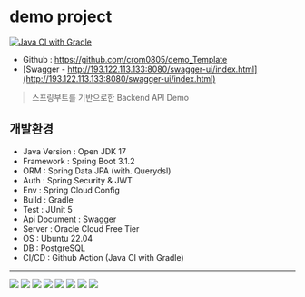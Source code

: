 # demo project 
[![Java CI with Gradle](https://github.com/crom0805/demo_Template/actions/workflows/gradle.yml/badge.svg)](https://github.com/crom0805/demo_Template/actions/workflows/gradle.yml)
- Github : https://github.com/crom0805/demo_Template
- [Swagger - http://193.122.113.133:8080/swagger-ui/index.html](http://193.122.113.133:8080/swagger-ui/index.html)

> 스프링부트를 기반으로한 Backend API Demo

## 개발환경
- Java Version : Open JDK 17
- Framework : Spring Boot 3.1.2
- ORM : Spring Data JPA (with. Querydsl)
- Auth : Spring Security & JWT
- Env : Spring Cloud Config
- Build : Gradle
- Test : JUnit 5
- Api Document : Swagger
- Server : Oracle Cloud Free Tier
- OS : Ubuntu 22.04
- DB : PostgreSQL
- CI/CD : Github Action (Java CI with Gradle)


---

<img src="https://img.shields.io/badge/openjdk-437291?style=for-the-badge&logo=openjdk&logoColor=white"> <img src="https://img.shields.io/badge/spring boot-6DB33F?style=for-the-badge&logo=springboot&logoColor=white"> <img src="https://img.shields.io/badge/spring security-6DB33F?style=for-the-badge&logo=springsecurity&logoColor=white"> <img src="https://img.shields.io/badge/swagger-85EA2D?style=for-the-badge&logo=swagger&logoColor=black"> <img src="https://img.shields.io/badge/gradle-02303A?style=for-the-badge&logo=gradle&logoColor=white">
<img src="https://img.shields.io/badge/oracle cloud-F80000?style=for-the-badge&logo=oracle&logoColor=white"> <img src="https://img.shields.io/badge/ubuntu-E95420?style=for-the-badge&logo=ubuntu&logoColor=white"> <img src="https://img.shields.io/badge/postgresql-4169E1?style=for-the-badge&logo=postgresql&logoColor=white">
